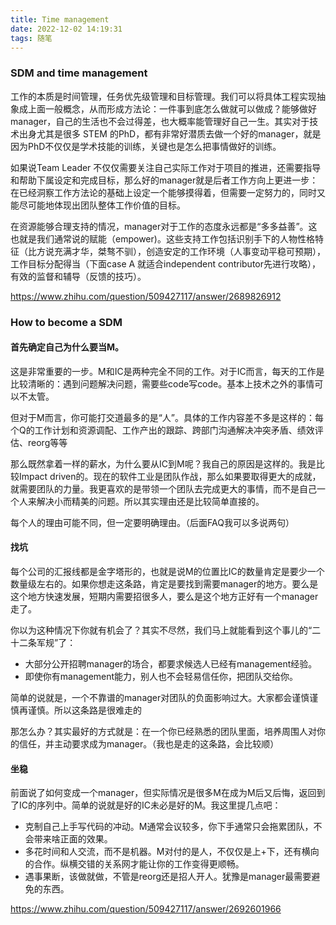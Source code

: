 ```yaml
---
title: Time management
date: 2022-12-02 14:19:31
tags: 随笔
---
```


### SDM and time management

工作的本质是时间管理，任务优先级管理和目标管理。我们可以将具体工程实现抽象成上面一般概念，从而形成方法论：一件事到底怎么做就可以做成？能够做好manager，自己的生活也不会过得差，也大概率能管理好自己一生。其实对于技术出身尤其是很多 STEM 的PhD，都有非常好潜质去做一个好的manager，就是因为PhD不仅仅是学术技能的训练，关键也是怎么把事情做好的训练。

如果说Team Leader 不仅仅需要关注自己实际工作对于项目的推进，还需要指导和帮助下属设定和完成目标，那么好的manager就是后者工作方向上更进一步：在已经洞察工作方法论的基础上设定一个能够摸得着，但需要一定努力的，同时又能尽可能地体现出团队整体工作价值的目标。

在资源能够合理支持的情况，manager对于工作的态度永远都是“多多益善”。这也就是我们通常说的赋能（empower)。这些支持工作包括识别手下的人物性格特征（比方说充满才华，桀骜不驯），创造安定的工作环境（人事变动平稳可预期），工作目标分配得当（下面case A 就适合independent contributor先进行攻略），有效的监督和辅导（反馈的技巧）。

https://www.zhihu.com/question/509427117/answer/2689826912

### How to become a SDM

#### 首先确定自己为什么要当M。

这是非常重要的一步。M和IC是两种完全不同的工作。对于IC而言，每天的工作是比较清晰的：遇到问题解决问题，需要些code写code。基本上技术之外的事情可以不太管。

但对于M而言，你可能打交道最多的是“人”。具体的工作内容差不多是这样的：每个Q的工作计划和资源调配、工作产出的跟踪、跨部门沟通解决冲突矛盾、绩效评估、reorg等等

那么既然拿着一样的薪水，为什么要从IC到M呢？我自己的原因是这样的。我是比较Impact driven的。现在的软件工业是团队作战，那么如果要取得更大的成就，就需要团队的力量。我更喜欢的是带领一个团队去完成更大的事情，而不是自己一个人来解决小而精美的问题。所以其实理由还是比较简单直接的。

每个人的理由可能不同，但一定要明确理由。（后面FAQ我可以多说两句）

#### 找坑

每个公司的汇报线都是金字塔形的，也就是说M的位置比IC的数量肯定是要少一个数量级左右的。如果你想走这条路，肯定是要找到需要manager的地方。要么是这个地方快速发展，短期内需要招很多人，要么是这个地方正好有一个manager走了。

你以为这种情况下你就有机会了？其实不尽然，我们马上就能看到这个事儿的“二十二条军规”了：

- 大部分公开招聘manager的场合，都要求候选人已经有management经验。
- 即使你有management能力，别人也不会轻易信任你，把团队交给你。

简单的说就是，一个不靠谱的manager对团队的负面影响过大。大家都会谨慎谨慎再谨慎。所以这条路是很难走的

那怎么办？其实最好的方式就是：在一个你已经熟悉的团队里面，培养周围人对你的信任，并主动要求成为manager。（我也是走的这条路，会比较顺）

#### 坐稳

前面说了如何变成一个manager，但实际情况是很多M在成为M后又后悔，返回到了IC的序列中。简单的说就是好的IC未必是好的M。我这里提几点吧：

- 克制自己上手写代码的冲动。M通常会议较多，你下手通常只会拖累团队，不会带来啥正面的效果。
- 多花时间和人交流，而不是机器。M对付的是人，不仅仅是上+下，还有横向的合作。纵横交错的关系网才能让你的工作变得更顺畅。
- 遇事果断，该做就做，不管是reorg还是招人开人。犹豫是manager最需要避免的东西。

https://www.zhihu.com/question/509427117/answer/2692601966